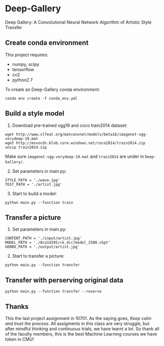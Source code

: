 # Deep-Gallery

Deep Gallery: A Convolutional Neural Network Algorithm of Artistic Style Transfer

## Create conda environment

This project requires:

- numpy, scipy
- tensorflow
- cv2
- python2.7

To create an Deep-Gallery conda environment:

```
conda env create -f conda_env.yml
```

## Build a style model

1. Download pre-trained vgg19 and coco train2014 dataset:

```
wget http://www.vlfeat.org/matconvnet/models/beta16/imagenet-vgg-verydeep-19.mat
wget http://msvocds.blob.core.windows.net/coco2014/train2014.zip
unzip train2014.zip
```

Make sure `imagenet-vgg-verydeep-19.mat` and `train2014` are under in `Deep-Gallery/`.

2. Set parameters in main.py:

```
STYLE_PATH = './wave.jpg'
TEST_PATH = './artist.jpg'
```

3. Start to build a model:

```
python main.py --function train
```

## Transfer a picture

1. Set parameters in main.py:

```
CONTENT_PATH = './input/artist.jpg'
MODEL_PATH = './8ca14295/ck_dir/model_2500.ckpt'
GENRD_PATH = './output/artist.jpg'
```

2. Start to transfer a picture:

```
python main.py --function transfer
```

## Transfer with perserving original data

```
python main.py --function transfer --reserve
```


## Thanks

This the last project assignment in 10701. As the saying goes, *Keep calm and trust the process*. All assigments in this class are very struggle, but after mindful thinking and continuous trials, we have learnt a lot. So thank all of the faculty members, this is the best Machine Learning courses we have token in CMU!